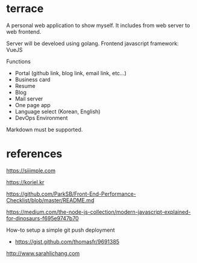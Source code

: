 # terrace
A personal web application to show myself. It includes from web server to web frontend.

Server will be develoed using golang.
Frontend javascript framework: VueJS

Functions
 - Portal (github link, blog link, email link, etc...)
 - Business card
 - Resume
 - Blog
 - Mail server
 - One page app
 - Language select (Korean, English)
 - DevOps Environment
 
 Markdown must be supported.

# references

https://siiimple.com

https://koriel.kr

https://github.com/ParkSB/Front-End-Performance-Checklist/blob/master/README.md

https://medium.com/the-node-js-collection/modern-javascript-explained-for-dinosaurs-f695e9747b70

How-to setup a simple git push deployment
 - https://gist.github.com/thomasfr/9691385

http://www.sarahlichang.com
